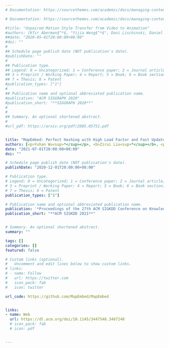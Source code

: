 ```yaml
---
# Documentation: https://sourcethemes.com/academic/docs/managing-content/

# Documentation: https://sourcethemes.com/academic/docs/managing-content/

#title: "Unpaired Motion Style Transfer from Video to Animation"
#authors: [Kfir Aberman$^*$, "Yijia Weng$^*$", Dani Lischinski, Daniel Cohen-Or, Baoquan Chen]
##date: "2020-05-01T20:00:00+08:00"
#doi: ""
#
## Schedule page publish date (NOT publication's date).
#publishDate: ""
#
## Publication type.
## Legend: 0 = Uncategorized; 1 = Conference paper; 2 = Journal article;
## 3 = Preprint / Working Paper; 4 = Report; 5 = Book; 6 = Book section;
## 7 = Thesis; 8 = Patent
#publication_types: ["1"]
#
## Publication name and optional abbreviated publication name.
#publication: "ACM SIGGRAPH 2020"
#publication_short: "**SIGGRAPH 2020**"
#
#
## Summary. An optional shortened abstract.
#
#url_pdf: https://arxiv.org/pdf/2005.05751.pdf


title: "MapEmbed: Perfect Hashing with High Load Factor and Fast Update"
authors: [<p>Yuhan Wu<sup>*</sup></p>, <b>Zirui Liu<sup>*</sup></b>, <p>Xiang Yu<sup>*</sup></p>, <p>Jie Gui</p>, <p>Haochen Gan</p>, <p>Yuhao Han</p>, <p>Tao Li</p>, <p>Ori Rottenstreich</p>, <p>Tong Yang</p>,<p><i>(* equal contribution)</i></p>]
date: "2021-07-01T20:00:00+08:00"
doi: ""

# Schedule page publish date (NOT publication's date).
publishDate: "2020-12-01T20:00:00+08:00"

# Publication type.
# Legend: 0 = Uncategorized; 1 = Conference paper; 2 = Journal article;
# 3 = Preprint / Working Paper; 4 = Report; 5 = Book; 6 = Book section;
# 7 = Thesis; 8 = Patent
publication_types: ["1"]

# Publication name and optional abbreviated publication name.
publication: '*Proceedings of the 27th ACM SIGKDD Conference on Knowledge Discovery & Data Mining (SIGKDD 2021)*'
publication_short: "**ACM SIGKDD 2021**"


# Summary. An optional shortened abstract.
summary: ""

tags: []
categories: []
featured: false

# Custom links (optional).
#   Uncomment and edit lines below to show custom links.
# links:
# - name: Follow
#   url: https://twitter.com
#   icon_pack: fab
#   icon: twitter

url_code: https://github.com/MapEmbed/MapEmbed


links:
- name: Web
  url: https://dl.acm.org/doi/10.1145/3447548.3467240
  # icon_pack: fab
  # icon: pdf


---
```

